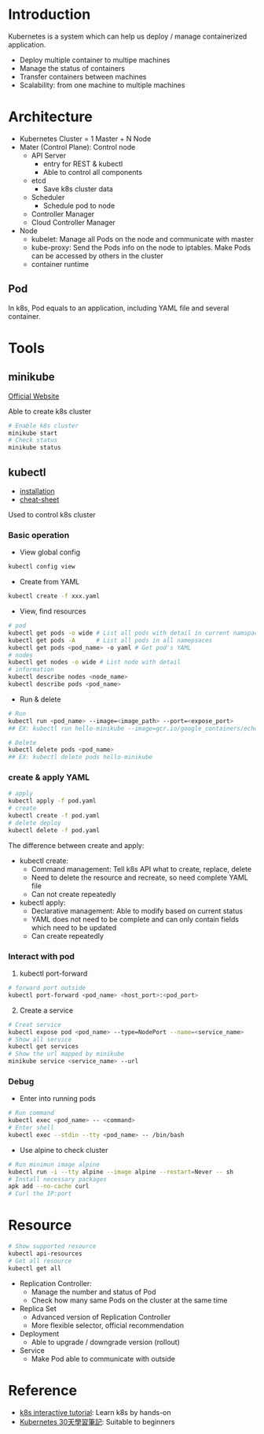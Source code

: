 # Introduction

Kubernetes is a system which can help us deploy / manage containerized application.

* Deploy multiple container to multipe machines
* Manage the status of containers
* Transfer containers between machines
* Scalability: from one machine to multiple machines

# Architecture

* Kubernetes Cluster = 1 Master + N Node
* Mater (Control Plane): Control node
  * API Server
    * entry for REST & kubectl
    * Able to control all components
  * etcd
    * Save k8s cluster data
  * Scheduler
    * Schedule pod to node
  * Controller Manager
  * Cloud Controller Manager
* Node
  * kubelet: Manage all Pods on the node and communicate with master
  * kube-proxy: Send the Pods info on the node to iptables. Make Pods can be accessed by others in the cluster
  * container runtime

## Pod

In k8s, Pod equals to an application, including YAML file and several container.

# Tools

## minikube

[Official Website](https://minikube.sigs.k8s.io/docs/start/)

Able to create k8s cluster

```bash
# Enable k8s cluster
minikube start
# Check status
minikube status
```

## kubectl

* [installation](https://kubernetes.io/docs/tasks/tools/install-kubectl-linux/)
* [cheat-sheet](https://kubernetes.io/docs/reference/kubectl/cheatsheet/)

Used to control k8s cluster

### Basic operation

* View global config

```bash
kubectl config view
```

* Create from YAML

```bash
kubectl create -f xxx.yaml
```

* View, find resources

```bash
# pod
kubectl get pods -o wide # List all pods with detail in current namspace
kubectl get pods -A      # List all pods in all namepsaces
kubectl get pods <pod_name> -o yaml # Get pod's YAML
# nodes
kubectl get nodes -o wide # List node with detail
# information
kubectl describe nodes <node_name>
kubectl describe pods <pod_name>
```

* Run & delete

```bash
# Run
kubectl run <pod_name> --image=<image_path> --port=<expose_port>
## EX: kubectl run hello-minikube --image=gcr.io/google_containers/echoserver:1.8 --port=8080

# Delete
kubectl delete pods <pod_name>
## EX: kubectl delete pods hello-minikube
```

### create & apply YAML

```bash
# apply
kubectl apply -f pod.yaml
# create
kubectl create -f pod.yaml
# delete deploy
kubectl delete -f pod.yaml
```

The difference between create and apply:

* kubectl create:
  * Command management: Tell k8s API what to create, replace, delete
  * Need to delete the resource and recreate, so need complete YAML file
  * Can not create repeatedly
* kubectl apply:
  * Declarative management: Able to modify based on current status
  * YAML does not need to be complete and can only contain fields which need to be updated
  * Can create repeatedly

### Interact with pod

1. kubectl port-forward

```bash
# forward port outside
kubectl port-forward <pod_name> <host_port>:<pod_port>
```

2. Create a service

```bash
# Creat service
kubectl expose pod <pod_name> --type=NodePort --name=<service_name>
# Show all service
kubectl get services
# Show the url mapped by minikube
minikube service <service_name> --url
```

### Debug

* Enter into running pods

```bash
# Run command
kubectl exec <pod_name> -- <command>
# Enter shell
kubectl exec --stdin --tty <pod_name> -- /bin/bash
```

* Use alpine to check cluster

```bash
# Run minimun image alpine
kubectl run -i --tty alpine --image alpine --restart=Never -- sh
# Install necessary packages
apk add --no-cache curl
# Curl the IP:port
```

# Resource

```bash
# Show supported resource
kubectl api-resources
# Get all resource
kubectl get all
```

* Replication Controller:
    * Manage the number and status of Pod
    * Check how many same Pods on the cluster at the same time
* Replica Set
    * Advanced version of Replication Controller
    * More flexible selector, official recommendation
* Deployment
    * Able to upgrade / downgrade version (rollout)
* Service
    * Make Pod able to communicate with outside

# Reference

* [k8s interactive tutorial](https://kubernetes.io/docs/tutorials/kubernetes-basics/create-cluster/cluster-interactive/): Learn k8s by hands-on
* [Kubernetes 30天學習筆記](https://ithelp.ithome.com.tw/users/20103753/ironman/1590): Suitable to beginners
